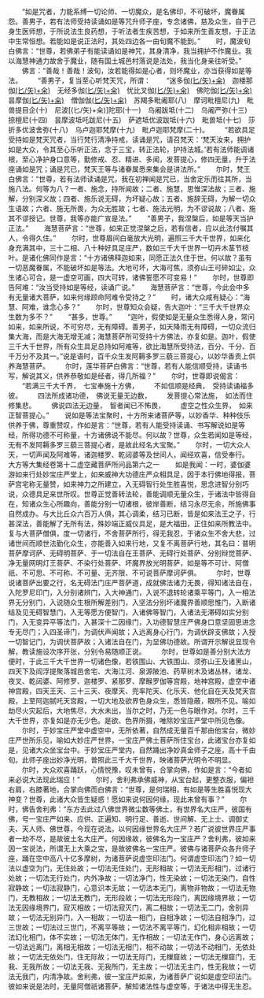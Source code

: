 <!-- { "loadSidebar": true } -->
　　“如是咒者，力能系缚一切论师、一切魔众，是名佛印，不可破坏，魔眷属怨。善男子，若有法师受持读诵如是等咒升师子座，专念诸佛，慈及众生，自于己身生医师想，于所说法生良药想，于听法者生疾苦想，于如来所生善友想，于正法中生常恒想。若能如是说正法时，其处四边各一由旬魔不能到。”
　　时，魔波旬白佛言：“世尊，若佛弟子有能读诵如是神咒，其身清净，我当拥护不作魔业。我以海慧神通力故舍于魔业，随有国土城邑村落说是法处，我当化身亲往听受。”
　　佛言：“善哉！善哉！波旬，汝若能得如是心者，则坏魔业，亦当获得如是等法。
　　“善男子，复当至心听梵天咒，所谓：
　　“迷多伽[(匕/矢)+籴)](一)　迦楼那伽[(匕/矢)+籴)](二)　无经多伽[(匕/矢)+籴)](三)　忧比叉伽[(匕/矢)+籴)](四)　佛陀伽[(匕/矢)+籴)](五)　昙摩伽[(匕/矢)+籴)](六)　僧伽伽[(匕/矢)+籴)](七)　苏羯多毗阇耶(八)　摩诃毗檀尼(九)　毗兽提目企(十)　尼波[(匕/矢)+籴)]陀耶(十一)　乌阇跋坻(十二)　乌阇严弥(十三)　捺檀尼(十四)　昙摩波坻吒跋尼(十五)　萨遮坻优波跋坻(十六)　毗兽坻(十七)　莎折多优波舍弥(十八)　乌卢迦耶梵摩(十九)　毗卢迦耶梵摩(二十)。
　　“若欲具足受持如是梵天咒者，当行梵行清净持戒，读诵是咒，请召梵天：‘梵天汝来，拥护如是大众，令其至心乐听正法，念于三宝，转正法轮，护持法城。’若有法师能调诸根，至心净护身口意等，勤修戒、忍、精进、多闻，发菩提心，修四无量，升于法座诵如是咒；诵是咒已，梵天王等与诸眷属悉来集会是讲法所。”
　　尔时，梵王白佛言：“世尊，若有法师读诵是咒，我在初禅闻是咒已，当舍定乐而往其所，当施八法。何等为八？一者、施念，持所闻故；二者、施慧，思惟深法故；三者、施解，分别深义故；四者、施乐说无碍，为坏疑心故；五者、施辞无碍，为解一切众生语故；六者、施无所畏，为众无胜故；七者、施法光明，为不谬说故；八者、施其不谬授记。世尊，我等亦能广宣是法。”
　　“善男子，我涅槃后，如是等天当护正法。”
　　海慧菩萨言：“世尊，如来正觉涅槃之后，若有信者，应以此法付嘱其人，令得久住。”
　　尔时，世尊眉间白毫放大光明，遍照三千大千世界，如来化身充满其中，三十二相、八十种好具足庄严，数如三千大千世界一切卉木茎节枝叶。是诸化佛同作是言：“十方诸佛释迦如来，同愿正法久住于世。何以故？虽有一切恶魔眷属，不能破坏如是等法。大地可坏，大海可焦，须弥山王可碎如尘，众生诸心可合，是一虚空可画，四大可转，诸佛誓愿不可变易！”
　　尔时，世尊即告阿难：“汝当受持如是等经，读诵广说。”
　　海慧菩萨言：“世尊，今此会中多有无量诸大菩萨，如来何缘顾命阿难令受持之？”
　　时，诸大众咸有疑心：“海慧、阿难，谁念心多？”
　　尔时，世尊知众会疑，告大迦叶：“三千大千世界众生数为多不？”
　　“甚多，世尊。”
　　“迦叶，假使如是无量众生悉得人身，常问如来，如来所说，不可穷尽，无有障碍。善男子，如天降雨无有障碍，一切众流归集大海，而是大海无增无减；海慧菩萨所可受持十方佛法，亦复如是。迦叶，假使三千大千世界，所有众生具足总持如阿难等，欲比海慧所受持法，百分、千分、百千万分不及其一。”说是语时，百千众生发阿耨多罗三藐三菩提心，以妙华香贡上供养海慧菩萨。
　　尔时，莲华菩萨白佛言：“世尊，若有人能信顺受持，读诵书写，解说其义，供养恭敬如是经者，得几所福？”
　　尔时，世尊即说偈言：
　　“若满三千大千界，　七宝奉施十方佛，
　　不如信顺是经典，　受持读诵福多彼。
　　四法所成诸功德，　佛说无量无边数，
　　发菩提心常法施，　如法而住修集悲。
　　佛说四法无边量，　智者闻已不怖畏，
　　虚空之性众生界，　如来正智菩提心。”
　　说如是等法宝聚时，十方所来诸菩萨等，以妙香华、种种伎乐供养于佛，尊重赞叹，作如是言：“世尊，若有人能受持读诵、书写解说如是等经，所得功德不可称量，十方诸佛说不能尽。何以故？世尊，众生若闻如是等经，无有不发阿耨多罗三藐三菩提心者，是故此经名大宝聚。”
　　尔时，一切大众人天，一切声闻及阿难等，诸迦楼罗、乾闼婆等及世间人，闻经欢喜，信受奉行。
大方等大集经卷第十二虚空藏菩萨所问品第六之一
　　如是我闻：一时，婆伽婆游如来行处妙宝庄严堂上，如来威神大功德庄严众相具足，因于本行佛地得报，菩萨宫宅称无量赞，如来神力之所建立，入无碍智行处生胜喜悦，思念进智分别巧说，众德具足来世所叹。世尊正觉善转法轮，善能调顺无量众生，于诸法中皆得自在，知诸众生心所趣向，善能分别一切诸根，彼岸善断，结习永尽无余，所施佛事自然成办。与大比丘众六百万人俱，其心调柔，结习已断，皆是如来法王之子，行甚深法，善能解了无所有法，殊妙端正威仪具足，是大福田，正住如来所教法中。复与大菩萨僧俱，度一切诸行，不舍菩萨所行，得无我忍，于诸众生不舍大悲，过诸世间而顺世法勤化众生，亦能善入如来行地，又复不离菩萨行地，其名曰：普明菩萨摩诃萨、无碍明菩萨、于一切法自在王菩萨、无碍行处菩萨、分别辩觉菩萨、净无量网明灯王菩萨、不染行处菩萨、坏魔界放光明菩萨，如是等不可计、阿僧祇、不可思、不可称、不可量、无齐限、不可说菩萨摩诃萨俱。
　　尔时，世尊说诸菩萨出要之行，名无碍法门庄严菩萨道，成就佛法诸力无畏，得知诸法自在，入陀罗尼印门，入分别诸辨门，入大神通门，入说不退转轮诸乘平等门，入一相法界无分别门，入说随众生根所解差别门，入坚法分别坏诸魔界善顺思惟门，入断诸结及见无碍智慧门，入无等愿方便智门，入诸佛等智门，入诸法无滞碍如实分别门，入无变异平等法门，入甚深十二因缘门，入功德智慧庄严佛身口意坚固思进念专无尽门；入四圣谛门，为调伏声闻故；入远离身心行门，为调伏辟支佛故；入授一切智记门，为调伏菩萨故；入诸法自在门，为显佛功德故。所谓开示解说显现令解，教读施设次序开张，分别令易随顺正说。
　　尔时，世尊如是善分别大法方便时，于此三千大千世界一切诸色像，若铁围山、大铁围山、须弥山王及诸黑山，四天下及阎浮提聚落城邑舍宅、大海江河、泉源陂池、药草树木及诸丛林，诸龙、夜叉、乾闼婆、阿修罗、迦楼罗、紧那罗、摩睺罗伽等宫殿，地神宫殿，虚空中诸神宫殿，四天王天、三十三天、夜摩天、兜率陀天、化乐天、他化自在天及梵天宫殿，上至阿迦腻吒天宫殿，一切大地及欲界色身众生，悉皆隐蔽，眼所不见。喻如劫尽火灾起后，大地焦尽，大水未出，当尔之时，乃无一色与眼作对。尔时，三千大千世界，亦复如是亦无少色。是欲、色界所摄，唯除妙宝庄严堂中所见色像。
　　尔时，于妙宝庄严堂中虚空中，无所依著，自然成无量百千那由他宝台，微妙庄严世所乐见，喻如大妙庄严世界，一宝庄严佛土菩萨所住宝台，此诸宝台亦复如是，见诸大众坐宝台中。于妙宝庄严堂内，自然踊出净妙真金师子之座，高十千由旬。此师子座出妙净光明，普照此三千大千世界，映诸菩萨光明令不明显。
　　尔时，大众欢喜踊跃，心情悦豫，叹未曾有，合掌向佛，作如是言：“今者如来必说大法现此瑞应！”
　　尔时，舍利弗承佛威神，从宝台起，更整衣服，偏袒右肩，右膝著地，合掌向佛而白佛言：“世尊，是何瑞相，有如是等生胜喜悦现大神变？世尊，此诸大众皆生疑惑！愿如来说何因何缘，现此未曾有事？”
　　尔时，佛告舍利弗：“东方去此过八佛世界微尘数等佛土，有世界名大庄严，彼国有佛，号一宝庄严如来、应供、正遍知、明行足、善逝、世间解、无上士、调御丈夫、天人师、佛世尊，今现在说法。以何因缘世界名大庄严？若广说彼世界庄严事者一劫不尽，是故彼土名大庄严。何因缘故，彼佛名为一宝庄严？舍利弗，彼如来因一宝说法，所谓无上大乘之宝，是故彼佛名一宝庄严。彼佛与诸菩萨众各升师子座，踊在空中高八十亿多摩树，为诸菩萨说虚空印法门。何谓虚空印法门？如一切法以虚空为门，无住处故；一切法无住处门，无形相故；一切法无形相门，过诸行处故；一切法无行处门，内外净故；一切法净门，性无染故；一切法无染门，自性寂静故；一切法寂静门，心意识本无故；一切法本无门，离物非物故；一切法无物门，无教相故；一切法无教门，无形段故；一切法无形段门，离因缘境界故；一切法无因缘境界门，寂灭相故；一切法寂灭门，离二相故；一切法无二门，舍别异故；一切法无别异门，入一相故；一切法一相门，自相净故；一切法自相净门，过三世故；一切法过三世门，不离平等故；一切法不离平等门，幻化相非相故；一切法幻化相门，体不实故；一切法无体门，无作相故；一切法无作门，身心远离故；一切法远离门，离相无相故；一切法无相门，相不动故；一切法不动相门，无依处故；一切法无依处门，住无际故；一切法无际门，无樔窟故；一切法无樔窟门，无我、无我所故；一切法无我、无我所门，无主故；一切法无主门，性无我故；一切法无我门，内清净故。舍利弗，彼一宝庄严如来，为诸菩萨广说如是虚空印法门。彼如来说是法时，无量阿僧祇诸菩萨，解知诸法性与虚空等，于诸法中得无生忍。
